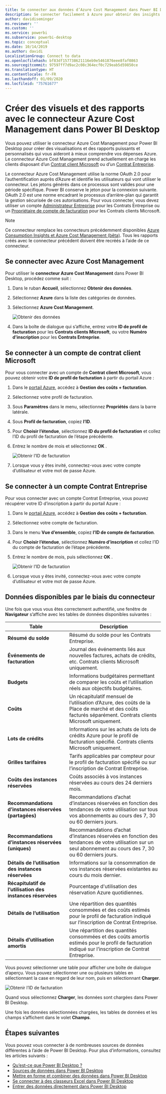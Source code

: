 ```yaml
---
title: Se connecter aux données d’Azure Cost Management dans Power BI Desktop
description: Se connecter facilement à Azure pour obtenir des insights sur le coût et l’utilisation d’Azure avec Power BI Desktop
author: davidiseminger
ms.reviewer: ''
ms.custom: ''
ms.service: powerbi
ms.subservice: powerbi-desktop
ms.topic: conceptual
ms.date: 10/14/2019
ms.author: davidi
LocalizationGroup: Connect to data
ms.openlocfilehash: bf83df157738621116eb9e5461876eee8faf0863
ms.sourcegitcommit: 97597ff7d9ac2c08c364ecf0c729eab5d59850ce
ms.translationtype: HT
ms.contentlocale: fr-FR
ms.lasthandoff: 01/09/2020
ms.locfileid: "75761677"
---
```

# <a name="create-visuals-and-reports-with-the-azure-cost-management-connector-in-power-bi-desktop"></a>Créer des visuels et des rapports avec le connecteur Azure Cost Management dans Power BI Desktop

Vous pouvez utiliser le connecteur Azure Cost Management pour Power BI Desktop pour créer des visualisations et des rapports puissants et personnalisés qui vous aideront à mieux comprendre vos dépenses Azure. Le connecteur Azure Cost Management prend actuellement en charge les clients disposant d’un [Contrat client Microsoft](https://azure.microsoft.com/pricing/purchase-options/microsoft-customer-agreement/) ou d’un [Contrat Entreprise](https://azure.microsoft.com/pricing/enterprise-agreement/).  

Le connecteur Azure Cost Management utilise la norme OAuth 2.0 pour l’authentification auprès d’Azure et identifie les utilisateurs qui vont utiliser le connecteur. Les jetons générés dans ce processus sont valides pour une période spécifique. Power BI conserve le jeton pour la connexion suivante. OAuth 2.0 est une norme encadrant le processus d’arrière-plan qui garantit la gestion sécurisée de ces autorisations. Pour vous connecter, vous devez utiliser un compte [Administrateur Entreprise](https://docs.microsoft.com/azure/billing/billing-understand-ea-roles) pour les Contrats Entreprise ou un [Propriétaire de compte de facturation](https://docs.microsoft.com/azure/billing/billing-understand-mca-roles) pour les Contrats clients Microsoft. 

> [!NOTE]
> Ce connecteur remplace les connecteurs précédemment disponibles [Azure Consumption Insights et Azure Cost Management (bêta)](desktop-connect-azure-consumption-insights.md). Tous les rapports créés avec le connecteur précédent doivent être recréés à l’aide de ce connecteur.

## <a name="connect-using-azure-cost-management"></a>Se connecter avec Azure Cost Management

Pour utiliser le **connecteur Azure Cost Management** dans Power BI Desktop, procédez comme suit :

1.  Dans le ruban **Accueil**, sélectionnez **Obtenir des données**.
2.  Sélectionnez **Azure** dans la liste des catégories de données.
3.  Sélectionnez **Azure Cost Management**.

    ![Obtenir des données](media/desktop-connect-azure-cost-management/azure-cost-management-00b.png)

4. Dans la boîte de dialogue qui s’affiche, entrez votre **ID de profil de facturation** pour les **Contrats clients Microsoft**, ou votre **Numéro d’inscription** pour les **Contrats Entreprise**. 


## <a name="connect-to-a-microsoft-customer-agreement-account"></a>Se connecter à un compte de contrat client Microsoft 

Pour vous connecter avec un compte de **Contrat client Microsoft**, vous pouvez obtenir votre **ID de profil de facturation** à partir du portail Azure :

1.  Dans le [portail Azure](https://portal.azure.com/), accédez à **Gestion des coûts + facturation**.
2.  Sélectionnez votre profil de facturation. 
3.  Sous **Paramètres** dans le menu, sélectionnez **Propriétés** dans la barre latérale.
4.  Sous **Profil de facturation**, copiez **l’ID**. 
5.  Pour **Choisir l’étendue**, sélectionnez **ID du profil de facturation** et collez l’ID du profil de facturation de l’étape précédente. 
6.  Entrez le nombre de mois et sélectionnez **OK** .

    ![Obtenir l’ID de facturation](media/desktop-connect-azure-cost-management/azure-cost-management-01a.png)

7.  Lorsque vous y êtes invité, connectez-vous avec votre compte d’utilisateur et votre mot de passe Azure. 


## <a name="connect-to-an-enterprise-agreement-account"></a>Se connecter à un compte Contrat Entreprise

Pour vous connecter avec un compte Contrat Entreprise, vous pouvez récupérer votre ID d’inscription à partir du portail Azure :

1.  Dans le [portail Azure](https://portal.azure.com/), accédez à **Gestion des coûts + facturation**.
2.  Sélectionnez votre compte de facturation.
3.  Dans le menu **Vue d’ensemble**, copiez **l’ID de compte de facturation**.
4.  Pour **Choisir l’étendue**, sélectionnez **Numéro d’inscription** et collez l’ID du compte de facturation de l’étape précédente. 
5.  Entrez le nombre de mois, puis sélectionnez **OK** .

    ![Obtenir l’ID de facturation](media/desktop-connect-azure-cost-management/azure-cost-management-01b.png)

6.  Lorsque vous y êtes invité, connectez-vous avec votre compte d’utilisateur et votre mot de passe Azure. 

## <a name="data-available-through-the-connector"></a>Données disponibles par le biais du connecteur

Une fois que vous vous êtes correctement authentifié, une fenêtre de **Navigateur** s’affiche avec les tables de données disponibles suivantes :



| **Table** | **Description** |
| --- | --- |
| **Résumé du solde** | Résumé du solde pour les Contrats Entreprise. |
| **Événements de facturation** | Journal des événements liés aux nouvelles factures, achats de crédits, etc. Contrats clients Microsoft uniquement. |
| **Budgets** | Informations budgétaires permettant de comparer les coûts et l’utilisation réels aux objectifs budgétaires. |
| **Coûts** | Un récapitulatif mensuel de l’utilisation d’Azure, des coûts de la Place de marché et des coûts facturés séparément. Contrats clients Microsoft uniquement. |
| **Lots de crédits** | Informations sur les achats de lots de crédits Azure pour le profil de facturation spécifié. Contrats clients Microsoft uniquement. |
| **Grilles tarifaires** | Tarifs applicables par compteur pour le profil de facturation spécifié ou sur l’inscription de Contrat Entreprise. |
| **Coûts des instances réservées** | Coûts associés à vos instances réservées au cours des 24 derniers mois. |
| **Recommandations d’instances réservées (partagées)** | Recommandations d’achat d’instances réservées en fonction des tendances de votre utilisation sur tous vos abonnements au cours des 7, 30 ou 60 derniers jours. |
| **Recommandations d’instances réservées (uniques)** | Recommandations d’achat d’instances réservées en fonction des tendances de votre utilisation sur un seul abonnement au cours des 7, 30 ou 60 derniers jours. |
| **Détails de l’utilisation des instances réservées** | Informations sur la consommation de vos instances réservées existantes au cours du mois dernier. |
| **Récapitulatif de l’utilisation des instances réservées** | Pourcentage d'utilisation des réservation Azure quotidiennes. |
| **Détails de l’utilisation** | Une répartition des quantités consommées et des coûts estimés pour le profil de facturation indiqué sur l’inscription de Contrat Entreprise. |
| **Détails d’utilisation amortis** | Une répartition des quantités consommées et des coûts amortis estimés pour le profil de facturation indiqué sur l’inscription de Contrat Entreprise. |

Vous pouvez sélectionner une table pour afficher une boîte de dialogue d’aperçu. Vous pouvez sélectionner une ou plusieurs tables en sélectionnant la case en regard de leur nom, puis en sélectionnant **Charger**.

![Obtenir l’ID de facturation](media/desktop-connect-azure-cost-management/azure-cost-management-01c.png)

Quand vous sélectionnez **Charger**, les données sont chargées dans Power BI Desktop. 

Une fois les données sélectionnées chargées, les tables de données et les champs s’affichent dans le volet **Champs**.


## <a name="next-steps"></a>Étapes suivantes

Vous pouvez vous connecter à de nombreuses sources de données différentes à l’aide de Power BI Desktop. Pour plus d’informations, consultez les articles suivants :

* [Qu’est-ce que Power BI Desktop ?](desktop-what-is-desktop.md)
* [Sources de données dans Power BI Desktop](desktop-data-sources.md)
* [Mettre en forme et combiner des données dans Power BI Desktop](desktop-shape-and-combine-data.md)
* [Se connecter à des classeurs Excel dans Power BI Desktop](desktop-connect-excel.md)   
* [Entrer des données directement dans Power BI Desktop](desktop-enter-data-directly-into-desktop.md)   
